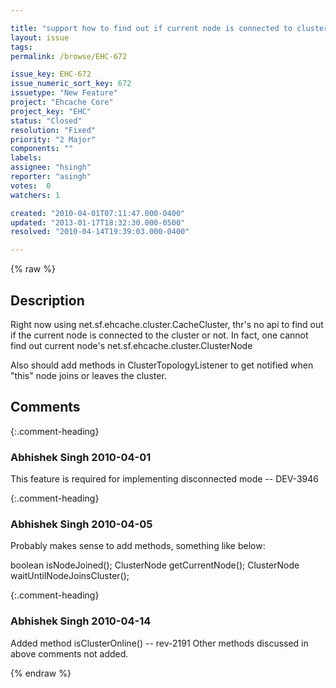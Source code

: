```yaml
---

title: "support how to find out if current node is connected to cluster or not"
layout: issue
tags: 
permalink: /browse/EHC-672

issue_key: EHC-672
issue_numeric_sort_key: 672
issuetype: "New Feature"
project: "Ehcache Core"
project_key: "EHC"
status: "Closed"
resolution: "Fixed"
priority: "2 Major"
components: ""
labels: 
assignee: "hsingh"
reporter: "asingh"
votes:  0
watchers: 1

created: "2010-04-01T07:11:47.000-0400"
updated: "2013-01-17T18:32:30.000-0500"
resolved: "2010-04-14T19:39:03.000-0400"

---
```




{% raw %}



## Description

<div markdown="1" class="description">

Right now using net.sf.ehcache.cluster.CacheCluster, thr's no api to find out if the current node is connected to the cluster or not.
In fact, one cannot find out current node's net.sf.ehcache.cluster.ClusterNode

Also should add methods in ClusterTopologyListener to get notified when "this" node joins or leaves the cluster.


</div>

## Comments


{:.comment-heading}
### **Abhishek Singh** <span class="date">2010-04-01</span>

<div markdown="1" class="comment">

This feature is required for implementing disconnected mode -- DEV-3946

</div>


{:.comment-heading}
### **Abhishek Singh** <span class="date">2010-04-05</span>

<div markdown="1" class="comment">

Probably makes sense to add methods, something like below:

boolean isNodeJoined();
ClusterNode getCurrentNode();
ClusterNode waitUntilNodeJoinsCluster();

</div>


{:.comment-heading}
### **Abhishek Singh** <span class="date">2010-04-14</span>

<div markdown="1" class="comment">

Added method isClusterOnline() -- rev-2191
Other methods discussed in above comments not added.

</div>



{% endraw %}
